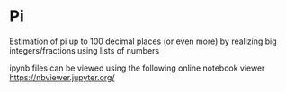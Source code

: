 # Pi
Estimation of pi up to 100 decimal places (or even more) by realizing big integers/fractions using lists of numbers

ipynb files can be viewed using the following online notebook viewer https://nbviewer.jupyter.org/
